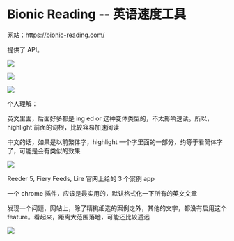 # Bionic Reading -- 英语速度工具

网站：<https://bionic-reading.com/>

提供了 API。

![](https://tva1.sinaimg.cn/large/e6c9d24egy1h2dhj7vvfnj20xc0jpt9p.jpg)

![](https://tva1.sinaimg.cn/large/e6c9d24egy1h2dhjf1ov6j20u0126q55.jpg)

![](https://tva1.sinaimg.cn/large/e6c9d24egy1h2dhjobr57j20oi02xdgk.jpg)

个人理解：

英文里面，后面好多都是 ing ed or 这种变体类型的，不太影响速读。所以，highlight 前面的词根，比较容易加速阅读

中文的话，如果是以前繁体字，highlight 一个字里面的一部分，约等于看简体字了，可能是会有类似的效果

![](https://tva1.sinaimg.cn/large/e6c9d24egy1h2dhl1g93kj212i0u00ui.jpg)

Reeder 5, Fiery Feeds, Lire  官网上给的 3 个案例 app

一个 chrome 插件，应该是最实用的，默认格式化一下所有的英文文章

发现一个问题，网站上，除了精挑细选的案例之外，其他的文字，都没有启用这个 feature。看起来，距离大范围落地，可能还比较遥远

![](https://tva1.sinaimg.cn/large/e6c9d24egy1h2dhlp1umpj216n0u0abo.jpg)